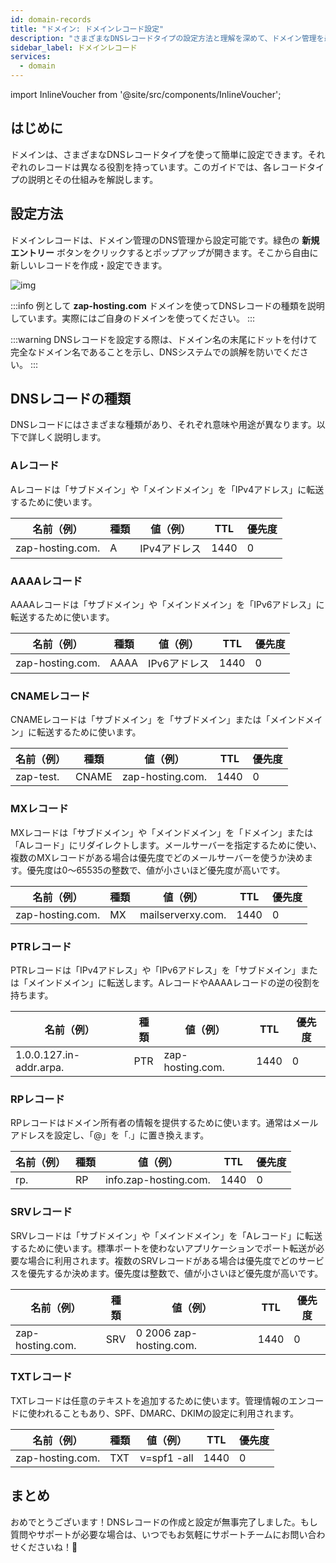```yaml
---
id: domain-records
title: "ドメイン: ドメインレコード設定"
description: "さまざまなDNSレコードタイプの設定方法と理解を深めて、ドメイン管理を最適化しよう → 今すぐ詳しく学ぶ"
sidebar_label: ドメインレコード
services:
  - domain
---
```


import InlineVoucher from '@site/src/components/InlineVoucher';

## はじめに

ドメインは、さまざまなDNSレコードタイプを使って簡単に設定できます。それぞれのレコードは異なる役割を持っています。このガイドでは、各レコードタイプの説明とその仕組みを解説します。



## 設定方法

ドメインレコードは、ドメイン管理のDNS管理から設定可能です。緑色の **新規エントリー** ボタンをクリックするとポップアップが開きます。そこから自由に新しいレコードを作成・設定できます。 

![img](https://screensaver01.zap-hosting.com/index.php/s/5qGjz8jDi4sNGcQ/download)

:::info
例として **zap-hosting.com** ドメインを使ってDNSレコードの種類を説明しています。実際にはご自身のドメインを使ってください。
:::

:::warning
DNSレコードを設定する際は、ドメイン名の末尾にドットを付けて完全なドメイン名であることを示し、DNSシステムでの誤解を防いでください。
:::

## DNSレコードの種類

DNSレコードにはさまざまな種類があり、それぞれ意味や用途が異なります。以下で詳しく説明します。 

### Aレコード

Aレコードは「サブドメイン」や「メインドメイン」を「IPv4アドレス」に転送するために使います。

| 名前（例）         | 種類 | 値（例）        | TTL  | 優先度   |
| ------------------ | ---- | --------------- | ---- | -------- |
| zap-hosting.com.   | A    | IPv4アドレス    | 1440 | 0        |



### AAAAレコード

AAAAレコードは「サブドメイン」や「メインドメイン」を「IPv6アドレス」に転送するために使います。

| 名前（例）         | 種類 | 値（例）        | TTL  | 優先度   |
| ------------------ | ---- | --------------- | ---- | -------- |
| zap-hosting.com.   | AAAA | IPv6アドレス    | 1440 | 0        |


### CNAMEレコード

CNAMEレコードは「サブドメイン」を「サブドメイン」または「メインドメイン」に転送するために使います。

| 名前（例） | 種類 | 値（例）          | TTL  | 優先度   |
| ---------- | ---- | ----------------- | ---- | -------- |
| zap-test.  | CNAME| zap-hosting.com.  | 1440 | 0        |



### MXレコード

MXレコードは「サブドメイン」や「メインドメイン」を「ドメイン」または「Aレコード」にリダイレクトします。メールサーバーを指定するために使い、複数のMXレコードがある場合は優先度でどのメールサーバーを使うか決めます。優先度は0〜65535の整数で、値が小さいほど優先度が高いです。

| 名前（例）         | 種類  | 値（例）           | TTL  | 優先度   |
| ------------------ | ----- | ------------------ | ---- | -------- |
| zap-hosting.com.   | MX    | mailserverxy.com.  | 1440 | 0        |



### PTRレコード

PTRレコードは「IPv4アドレス」や「IPv6アドレス」を「サブドメイン」または「メインドメイン」に転送します。AレコードやAAAAレコードの逆の役割を持ちます。

| 名前（例）                  | 種類  | 値（例）           | TTL  | 優先度   |
| --------------------------- | ----- | ------------------ | ---- | -------- |
| 1.0.0.127.in-addr.arpa.     | PTR   | zap-hosting.com.   | 1440 | 0        |



### RPレコード

RPレコードはドメイン所有者の情報を提供するために使います。通常はメールアドレスを設定し、「@」を「.」に置き換えます。

| 名前（例） | 種類 | 値（例）               | TTL  | 優先度   |
| ---------- | ---- | ---------------------- | ---- | -------- |
| rp.        | RP   | info.zap-hosting.com.  | 1440 | 0        |

### SRVレコード

SRVレコードは「サブドメイン」や「メインドメイン」を「Aレコード」に転送するために使います。標準ポートを使わないアプリケーションでポート転送が必要な場合に利用されます。複数のSRVレコードがある場合は優先度でどのサービスを優先するか決めます。優先度は整数で、値が小さいほど優先度が高いです。

| 名前（例）         | 種類 | 値（例）                  | TTL  | 優先度   |
| ------------------ | ---- | ------------------------- | ---- | -------- |
| zap-hosting.com.   | SRV  | 0 2006 zap-hosting.com.   | 1440 | 0        |

### TXTレコード

TXTレコードは任意のテキストを追加するために使います。管理情報のエンコードに使われることもあり、SPF、DMARC、DKIMの設定に利用されます。

| 名前（例）         | 種類 | 値（例）        | TTL  | 優先度   |
| ------------------ | ---- | --------------- | ---- | -------- |
| zap-hosting.com.   | TXT  | v=spf1 -all     | 1440 | 0        |



## まとめ

おめでとうございます！DNSレコードの作成と設定が無事完了しました。もし質問やサポートが必要な場合は、いつでもお気軽にサポートチームにお問い合わせくださいね！🙂

<InlineVoucher />